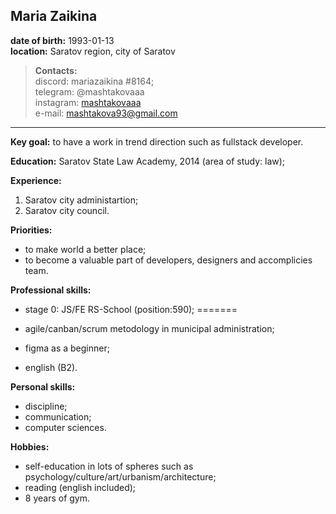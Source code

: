 ## Maria Zaikina</br>


**date of birth:** 1993-01-13</br>
**location:** Saratov region, city of Saratov </br>


>**Contacts:**</br>
discord: mariazaikina #8164;</br>
telegram: @mashtakovaaa</br>
instagram: [mashtakovaaa](https://www.instagram.com/mashtakovaaa/)</br>
e-mail: mashtakova93@gmail.com</br>


___

**Key goal:** to have a work in trend direction such as fullstack developer.

**Education:**
Saratov State Law Academy, 2014 (area of study: law);

**Experience:**
1. Saratov city administartion;
2. Saratov city council.

**Priorities:**
+ to make world a better place;
+ to become a valuable part of developers, designers and accomplicies team.

**Professional skills:**

+  stage 0: JS/FE RS-School (position:590);
=======

+  agile/canban/scrum metodology in municipal administration;
+  figma as a beginner;
+  english (B2).

**Personal skills:**
+ discipline;
+ communication;
+ computer sciences.

**Hobbies:**
* self-education in lots of spheres such as psychology/culture/art/urbanism/architecture;
* reading (english included);
* 8 years of gym.
